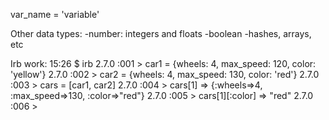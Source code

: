 var_name = 'variable'

Other data types: 
-number: integers and floats
-boolean
-hashes, arrays, etc


Irb work:
15:26 $ irb
2.7.0 :001 > car1 = {wheels: 4, max_speed: 120, color: 'yellow'}
2.7.0 :002 > car2 = {wheels: 4, max_speed: 130, color: 'red'}
2.7.0 :003 > cars = [car1, car2]
2.7.0 :004 > cars[1]
 => {:wheels=>4, :max_speed=>130, :color=>"red"} 
2.7.0 :005 > cars[1][:color]
 => "red" 
2.7.0 :006 > 
